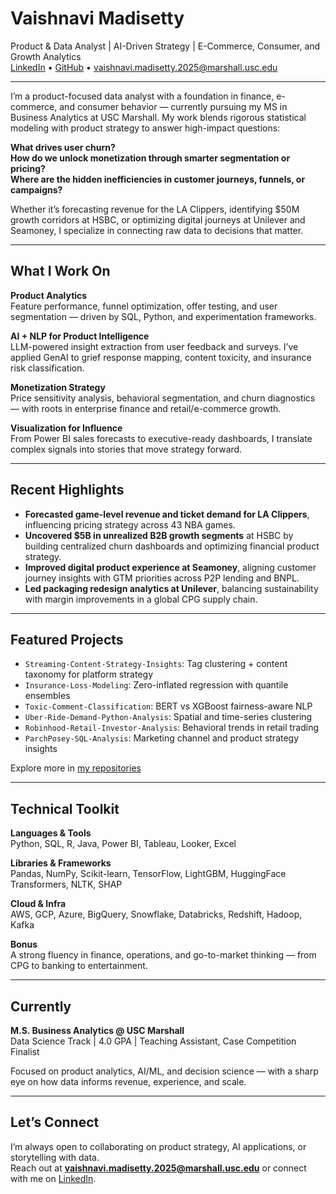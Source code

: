# Vaishnavi Madisetty  
Product & Data Analyst | AI-Driven Strategy | E-Commerce, Consumer, and Growth Analytics  
[LinkedIn](https://www.linkedin.com/in/vaishmaddy/) • [GitHub](https://github.com/VaishMaddy) • vaishnavi.madisetty.2025@marshall.usc.edu  

---

I’m a product-focused data analyst with a foundation in finance, e-commerce, and consumer behavior — currently pursuing my MS in Business Analytics at USC Marshall. My work blends rigorous statistical modeling with product strategy to answer high-impact questions:  

**What drives user churn?**  
**How do we unlock monetization through smarter segmentation or pricing?**  
**Where are the hidden inefficiencies in customer journeys, funnels, or campaigns?**  

Whether it’s forecasting revenue for the LA Clippers, identifying $50M growth corridors at HSBC, or optimizing digital journeys at Unilever and Seamoney, I specialize in connecting raw data to decisions that matter.

---

## What I Work On

**Product Analytics**  
Feature performance, funnel optimization, offer testing, and user segmentation — driven by SQL, Python, and experimentation frameworks.

**AI + NLP for Product Intelligence**  
LLM-powered insight extraction from user feedback and surveys. I’ve applied GenAI to grief response mapping, content toxicity, and insurance risk classification.

**Monetization Strategy**  
Price sensitivity analysis, behavioral segmentation, and churn diagnostics — with roots in enterprise finance and retail/e-commerce growth.

**Visualization for Influence**  
From Power BI sales forecasts to executive-ready dashboards, I translate complex signals into stories that move strategy forward.

---

## Recent Highlights

- **Forecasted game-level revenue and ticket demand for LA Clippers**, influencing pricing strategy across 43 NBA games.
- **Uncovered $5B in unrealized B2B growth segments** at HSBC by building centralized churn dashboards and optimizing financial product strategy.
- **Improved digital product experience at Seamoney**, aligning customer journey insights with GTM priorities across P2P lending and BNPL.
- **Led packaging redesign analytics at Unilever**, balancing sustainability with margin improvements in a global CPG supply chain.

---

## Featured Projects

- `Streaming-Content-Strategy-Insights`: Tag clustering + content taxonomy for platform strategy  
- `Insurance-Loss-Modeling`: Zero-inflated regression with quantile ensembles  
- `Toxic-Comment-Classification`: BERT vs XGBoost fairness-aware NLP  
- `Uber-Ride-Demand-Python-Analysis`: Spatial and time-series clustering  
- `Robinhood-Retail-Investor-Analysis`: Behavioral trends in retail trading  
- `ParchPosey-SQL-Analysis`: Marketing channel and product strategy insights  

Explore more in [my repositories](https://github.com/VaishMaddy?tab=repositories)

---

## Technical Toolkit

**Languages & Tools**  
Python, SQL, R, Java, Power BI, Tableau, Looker, Excel  

**Libraries & Frameworks**  
Pandas, NumPy, Scikit-learn, TensorFlow, LightGBM, HuggingFace Transformers, NLTK, SHAP  

**Cloud & Infra**  
AWS, GCP, Azure, BigQuery, Snowflake, Databricks, Redshift, Hadoop, Kafka

**Bonus**  
A strong fluency in finance, operations, and go-to-market thinking — from CPG to banking to entertainment.

---

## Currently

**M.S. Business Analytics @ USC Marshall**  
Data Science Track | 4.0 GPA | Teaching Assistant, Case Competition Finalist  

Focused on product analytics, AI/ML, and decision science — with a sharp eye on how data informs revenue, experience, and scale.

---

## Let’s Connect

I’m always open to collaborating on product strategy, AI applications, or storytelling with data.  
Reach out at **vaishnavi.madisetty.2025@marshall.usc.edu** or connect with me on [LinkedIn](https://www.linkedin.com/in/vaishmaddy/).

